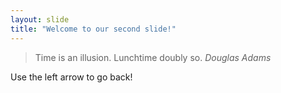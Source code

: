 ```yaml
---
layout: slide
title: "Welcome to our second slide!"
---
```

>Time is an illusion.
>Lunchtime doubly so.
>*Douglas Adams*

Use the left arrow to go back!

